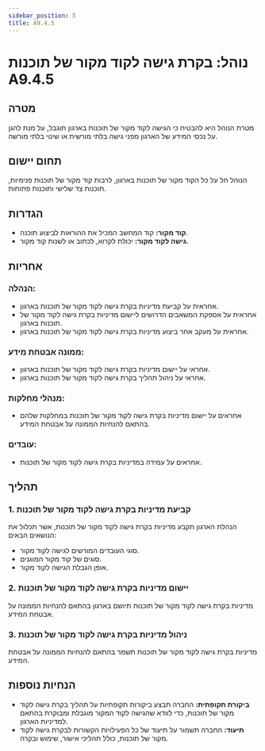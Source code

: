 ```yaml
---
sidebar_position: 5
title: A9.4.5
---
```

# נוהל: בקרת גישה לקוד מקור של תוכנות A9.4.5

## מטרה
מטרת הנוהל היא להבטיח כי הגישה לקוד מקור של תוכנות בארגון תוגבל, על מנת להגן על נכסי המידע של הארגון מפני גישה בלתי מורשית או שינוי בלתי מורשה.

## תחום יישום
הנוהל חל על כל הקוד מקור של תוכנות בארגון, לרבות קוד מקור של תוכנות פנימיות, תוכנות צד שלישי ותוכנות פתוחות.

## הגדרות
- **קוד מקור:** קוד המחשב המכיל את ההוראות לביצוע תוכנה.
- **גישה לקוד מקור:** יכולת לקרוא, לכתוב או לשנות קוד מקור.

## אחריות
### הנהלה:
- אחראית על קביעת מדיניות בקרת גישה לקוד מקור של תוכנות בארגון.
- אחראית על אספקת המשאבים הדרושים ליישום מדיניות בקרת גישה לקוד מקור של תוכנות בארגון.
- אחראית על מעקב אחר ביצוע מדיניות בקרת גישה לקוד מקור של תוכנות בארגון.

### ממונה אבטחת מידע:
- אחראי על יישום מדיניות בקרת גישה לקוד מקור של תוכנות בארגון.
- אחראי על ניהול תהליך בקרת גישה לקוד מקור של תוכנות בארגון.

### מנהלי מחלקות:
- אחראים על יישום מדיניות בקרת גישה לקוד מקור של תוכנות במחלקות שלהם בהתאם להנחיות הממונה על אבטחת המידע.

### עובדים:
- אחראים על עמידה במדיניות בקרת גישה לקוד מקור של תוכנות.

## תהליך
### 1. קביעת מדיניות בקרת גישה לקוד מקור של תוכנות
הנהלת הארגון תקבע מדיניות בקרת גישה לקוד מקור של תוכנות, אשר תכלול את הנושאים הבאים:
- סוגי העובדים המורשים לגישה לקוד מקור.
- סוגים של קוד מקור המוגנים.
- אופן הגבלת הגישה לקוד מקור.

### 2. יישום מדיניות בקרת גישה לקוד מקור של תוכנות
מדיניות בקרת גישה לקוד מקור של תוכנות תיושם בארגון בהתאם להנחיות הממונה על אבטחת המידע.

### 3. ניהול מדיניות בקרת גישה לקוד מקור של תוכנות
מדיניות בקרת גישה לקוד מקור של תוכנות תשמר בהתאם להנחיות הממונה על אבטחת המידע.

## הנחיות נוספות
- **ביקורת תקופתית:** החברה תבצע ביקורות תקופתיות על תהליך בקרת גישה לקוד מקור של תוכנות, כדי לוודא שהגישה לקוד המקור מוגבלת ומבוקרת בהתאם למדיניות הארגון.
- **תיעוד:** החברה תשמור על תיעוד של כל הפעילויות הקשורות לבקרת גישה לקוד מקור של תוכנות, כולל תהליכי אישור, שימוש ובקרה.